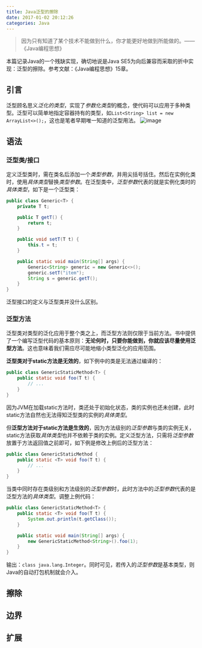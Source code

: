 ```yaml
---
title: Java泛型的擦除
date: 2017-01-02 20:12:26
categories: Java
---
```

<blockquote class="blockquote-center">因为只有知道了某个技术不能做到什么，你才能更好地做到所能做的。——《Java编程思想》</blockquote>

本篇记录Java的一个残缺实现，确切地说是Java SE5为向后兼容而采取的折中实现：泛型的擦除。<!-- more -->参考文献：《Java编程思想》15章。

## 引言
泛型顾名思义*泛化的类型*，实现了*参数化类型*的概念，使代码可以应用于多种类型。泛型可以简单地指定容器持有的类型，如`List<String> list = new ArrayList<>();`，这也是笔者早期唯一知道的泛型用法。
![image](http://ogvr8n3tg.bkt.clouddn.com/Java%E6%B3%9B%E5%9E%8B%E7%9A%84%E6%93%A6%E9%99%A4/1.png)

## 语法

### 泛型类/接口
定义泛型类时，需在类名后添加一个*类型参数*，并用尖括号括住。然后在实例化类时，使用*具体类型*替换*类型参数*。在泛型类中，*泛型参数*代表的就是实例化类时的*具体类型*，如下是一个泛型类：
```java
public class Generic<T> {
    private T t;

    public T getT() {
        return t;
    }

    public void setT(T t) {
        this.t = t;
    }

    public static void main(String[] args) {
        Generic<String> generic = new Generic<>();
        generic.setT("item");
        String s = generic.getT();
    }
}
```
泛型接口的定义与泛型类并没什么区别。

### 泛型方法
泛型类对类型的泛化应用于整个类之上，而泛型方法则仅限于当前方法。书中提供了一个编写泛型代码的基本原则：**无论何时，只要你能做到，你就应该尽量使用泛型方法**。这也意味着我们需应尽可能地缩小类型泛化的应用范围。

**泛型类对于static方法是无效的**，如下例中的类是无法通过编译的：
```java
public class GenericStaticMethod<T> {
    public static void foo(T t) {
        // ...
    }
}
```
因为JVM在加载static方法时，类还处于初始化状态，类的实例也还未创建，此时static方法自然也无法得知泛型类的实例的*具体类型*。

但**泛型方法对于static方法是生效的**，因为方法级别的*泛型参数*与类的实例无关，static方法获取*具体类型*也并不依赖于类的实例。定义泛型方法，只需将*泛型参数*放置于方法返回值之前即可，如下例是修改上例后的泛型方法：
```java
public class GenericStaticMethod {
    public static <T> void foo(T t) {
        // ...
    }
}
```
当类中同时存在类级别和方法级别的*泛型参数*时，此时方法中的*泛型参数*代表的是泛型方法的*具体类型*。调整上例代码：
```java
public class GenericStaticMethod<T> {
    public static <T> void foo(T t) {
        System.out.println(t.getClass());
    }

    public static void main(String[] args) {
        new GenericStaticMethod<String>().foo(1);
    }
}
```
输出：`class java.lang.Integer`。同时可见，若传入的*泛型参数*是基本类型，则Java的自动打包机制就会介入。

## 擦除

## 边界

## 扩展
